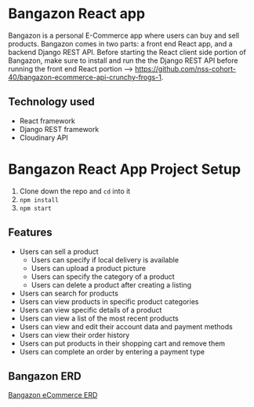 # Bangazon React app

Bangazon is a personal E-Commerce app where users can buy and sell products. Bangazon comes in two parts: a front end React app, and a backend Django REST API. Before starting the React client side portion of Bangazon, make sure to install and run the the Django REST API before running the front end React portion --> https://github.com/nss-cohort-40/bangazon-ecommerce-api-crunchy-frogs-1.

## Technology used

- React framework 
- Django REST framework
- Cloudinary API

# Bangazon React App Project Setup

1. Clone down the repo and `cd` into it
1. `npm install`
2. `npm start`

## Features

- Users can sell a product 
    - Users can specify if local delivery is available
    - Users can upload a product picture
    - Users can specify the category of a product
    - Users can delete a product after creating a listing
- Users can search for products 
- Users can view products in specific product categories
- Users can view specific details of a product
- Users can view a list of the most recent products 
- Users can view and edit their account data and payment methods
- Users can view their order history
- Users can put products in their shopping cart and remove them
- Users can complete an order by entering a payment type 

## Bangazon ERD
[Bangazon eCommerce ERD](https://dbdiagram.io/d/5eb4d6d639d18f5553fedfb5)

